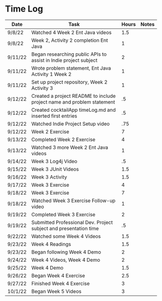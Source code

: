 # Time Log

| Date | Task | Hours | Notes|
|------|------|-------|------|
| 9/8/22 | Watched 4 Week 2 Ent Java videos | 1.5 |
| 9/8/22 | Week 2, Activity 2 completion Ent Java  | 1 |
| 9/11/22 | Began researching public APIs to assist in Indie project subject | 2 |
| 9/11/22 | Wrote problem statement, Ent Java Activity 1 Week 2 | 1 | |
| 9/11/22 | Set up project repository, Week 2 Activity 3| 1  |   | 
| 9/12/22 | Created a project README to include project name and problem statement| .5 | |
| 9/12/22 | Created cocktailApp timeLog.md and inserted first entries | .5 | |
| 9/12/22 | Watched Indie Project Setup video | .75 | |
| 9/12/22 | Week 2 Exercise | 7 | |
| 9/13/22 | Completed Week 2 Exercise | 4 | |
| 9/13/22 | Watched 3 more Week 2 Ent Java videos | 1 | |
| 9/14/22 | Week 3 Log4j Video | .5 | |
| 9/15/22 | Week 3 JUnit Videos | 1.5 | |
| 9/16/22 | Week 3 Activity | 1.5 | |
| 9/17/22 | Week 3 Exercise | 4 | |
| 9/18/22 | Week 3 Exercise | 7 | |
| 9/18/22 | Watched Week 3 Exercise Follow-up video | 1 | |
| 9/19/22 | Completed Week 3 Exercise | 2 | |
| 9/19/22 | Submitted Professional Dev. Project subject and presentation time | .5 | |
| 9/22/22 | Watched some Week 4 Videos | 1.5 | |
| 9/23/22 | Week 4 Readings | 1.5 | |
| 9/23/22 | Began following Week 4 Demo | 2 | |
| 9/24/22 | Week 4 Videos, Week 4 Demo | 2 | |
| 9/25/22 | Week 4 Demo | 1.5 | |
| 9/26/22 | Began Week 4 Exercise | 2.5 | |
| 9/27/22 | Finished Week 4 Exercise | 3 | |
| 10/1/22 | Began Week 5 Videos | 3 | |
